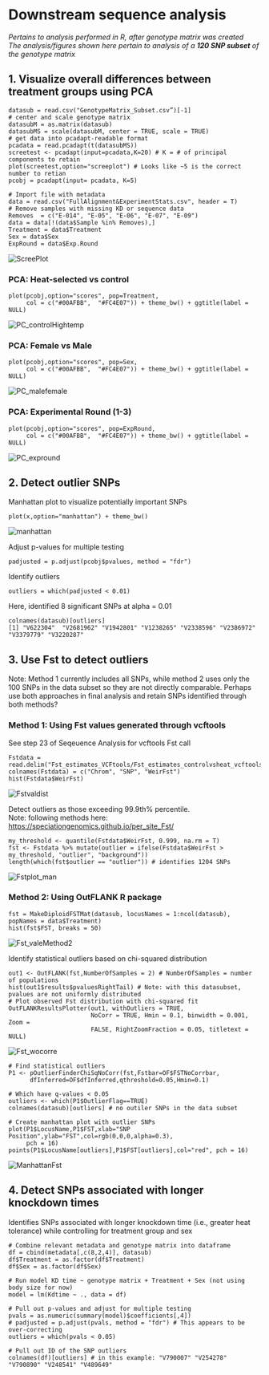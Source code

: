 # Downstream sequence analysis
*Pertains to analysis performed in R, after genotype matrix was created*  
*The analysis/figures shown here pertain to analysis of a **120 SNP subset** of the genotype matrix*

## 1. Visualize overall differences between treatment groups using PCA 

```
datasub = read.csv("GenotypeMatrix_Subset.csv”)[-1]
# center and scale genotype matrix
datasubM = as.matrix(datasub)
datasubMS = scale(datasubM, center = TRUE, scale = TRUE)
# get data into pcadapt-readable format
pcadata = read.pcadapt(t(datasubMS)) 
screetest <- pcadapt(input=pcadata,K=20) # K = # of principal components to retain
plot(screetest,option="screeplot") # Looks like ~5 is the correct number to retian
pcobj = pcadapt(input= pcadata, K=5)

# Import file with metadata
data = read.csv("FullAlignment&ExperimentStats.csv", header = T)
# Remove samples with missing KD or sequence data
Removes  = c("E-014", "E-05", "E-06", "E-07", "E-09")
data = data[!(data$Sample %in% Removes),] 
Treatment = data$Treatment
Sex = data$Sex
ExpRound = data$Exp.Round

```
![ScreePlot](https://github.com/lcouper/MosquitoThermalSelection/assets/10873177/fa113cf0-f92a-4c4b-a507-d3df67882de3)

### PCA: Heat-selected vs control 
```
plot(pcobj,option="scores", pop=Treatment, 
     col = c("#00AFBB",  "#FC4E07")) + theme_bw() + ggtitle(label = NULL)
```
![PC_controlHightemp](https://github.com/lcouper/MosquitoThermalSelection/assets/10873177/2400bd1b-fd4e-4406-8d09-398543ed5489)

### PCA: Female vs Male
```
plot(pcobj,option="scores", pop=Sex, 
     col = c("#00AFBB",  "#FC4E07")) + theme_bw() + ggtitle(label = NULL)
```
![PC_malefemale](https://github.com/lcouper/MosquitoThermalSelection/assets/10873177/dc5818f5-fe25-4ac1-9a8e-5a27d9daac54)

### PCA: Experimental Round (1-3)
```
plot(pcobj,option="scores", pop=ExpRound, 
     col = c("#00AFBB",  "#FC4E07")) + theme_bw() + ggtitle(label = NULL)
```
![PC_expround](https://github.com/lcouper/MosquitoThermalSelection/assets/10873177/14771264-4411-4865-a168-da3fc019bcfe)

## 2. Detect outlier SNPs

Manhattan plot to visualize potentially important SNPs 

```
plot(x,option="manhattan") + theme_bw()
```
![manhattan](https://github.com/lcouper/MosquitoThermalSelection/assets/10873177/a4de6047-7f4d-4e9b-9a55-f641087909cb)


Adjust p-values for multiple testing
```
padjusted = p.adjust(pcobj$pvalues, method = "fdr")
```
Identify outliers
```
outliers = which(padjusted < 0.01)
```
Here, identified 8 significant SNPs at alpha = 0.01
```
colnames(datasub)[outliers]
[1] "V622304"  "V2681962" "V1942801" "V1238265" "V2338596" "V2386972" "V3379779" "V3220287"
```

## 3. Use Fst to detect outliers

Note: Method 1 currently includes all SNPs, while method 2 uses only the 100 SNPs in the data subset so they are not directly comparable. Perhaps use both approaches in final analysis and retain SNPs identified through both methods?

### Method 1: Using Fst values generated through vcftools 

See step 23 of Seqeuence Analysis for vcftools Fst call

```
Fstdata = read.delim("Fst_estimates_VCFtools/Fst_estimates_controlvsheat_vcftools.txt")
colnames(Fstdata) = c("Chrom", "SNP", "WeirFst")
hist(Fstdata$WeirFst)
```
![Fstvaldist](https://github.com/lcouper/MosquitoThermalSelection/assets/10873177/9a670d8d-f6f8-4f8b-a4ae-40b644f8bed2)

Detect outliers as those exceeding 99.9th% percentile.  
Note: following methods here: https://speciationgenomics.github.io/per_site_Fst/

```
my_threshold <- quantile(Fstdata$WeirFst, 0.999, na.rm = T)
fst <- Fstdata %>% mutate(outlier = ifelse(Fstdata$WeirFst > my_threshold, "outlier", "background"))
length(which(fst$outlier == "outlier")) # identifies 1204 SNPs
```
![Fstplot_man](https://github.com/lcouper/MosquitoThermalSelection/assets/10873177/bfe65f29-6724-44a1-80f1-3bc636e654cc)

### Method 2: Using OutFLANK R package 

```
fst = MakeDiploidFSTMat(datasub, locusNames = 1:ncol(datasub), popNames = data$Treatment)
hist(fst$FST, breaks = 50)
```
![Fst_valeMethod2](https://github.com/lcouper/MosquitoThermalSelection/assets/10873177/acd94b94-22cc-4930-9897-6dcb90c681c1)

Identify statistical outliers based on chi-squared distribution
```
out1 <- OutFLANK(fst,NumberOfSamples = 2) # NumberOfSamples = number of populations
hist(out1$results$pvaluesRightTail) # Note: with this datasubset, pvalues are not uniformly distributed
# Plot observed Fst distribution with chi-squared fit
OutFLANKResultsPlotter(out1, withOutliers = TRUE,
                       NoCorr = TRUE, Hmin = 0.1, binwidth = 0.001, Zoom =
                       FALSE, RightZoomFraction = 0.05, titletext = NULL)
```
![Fst_wocorre](https://github.com/lcouper/MosquitoThermalSelection/assets/10873177/0c74f16d-8d94-44c0-8ba9-e14fcead91bf)

```
# Find statistical outliers
P1 <- pOutlierFinderChiSqNoCorr(fst,Fstbar=OF$FSTNoCorrbar,
      dfInferred=OF$dfInferred,qthreshold=0.05,Hmin=0.1)

# Which have q-values < 0.05
outliers <- which(P1$OutlierFlag==TRUE)
colnames(datasub)[outliers] # no outiler SNPs in the data subset

# Create manhattan plot with outlier SNPs
plot(P1$LocusName,P1$FST,xlab="SNP Position",ylab="FST",col=rgb(0,0,0,alpha=0.3), 
     pch = 16)
points(P1$LocusName[outliers],P1$FST[outliers],col="red", pch = 16)
```

![ManhattanFst](https://github.com/lcouper/MosquitoThermalSelection/assets/10873177/83ca9e64-6aaf-4885-844c-39e5d738c1cd)



## 4. Detect SNPs associated with longer knockdown times 

Identifies SNPs associated with longer knockdown time (i.e., greater heat tolerance) while controlling for treatment group and sex
```
# Combine relevant metadata and genotype matrix into dataframe
df = cbind(metadata[,c(8,2,4)], datasub)
df$Treatment = as.factor(df$Treatment)
df$Sex = as.factor(df$Sex)

# Run model KD time ~ genotype matrix + Treatment + Sex (not using body size for now) 
model = lm(Kdtime ~ ., data = df)

# Pull out p-values and adjust for multiple testing
pvals = as.numeric(summary(model)$coefficients[,4])
# padjusted = p.adjust(pvals, method = "fdr") # This appears to be over-correcting
outliers = which(pvals < 0.05) 

# Pull out ID of the SNP outliers
colnames(df)[outliers] # in this example: "V790007" "V254278" "V790890" "V248541" "V489649"
```

